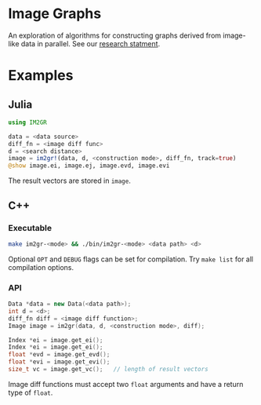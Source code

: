 Image Graphs
============

An exploration of algorithms for constructing graphs derived from image-like
data in parallel. See our [research statment](docs/rs/research-statement.pdf).

# Examples

## Julia
```julia
using IM2GR

data = <data source>
diff_fn = <image diff func>
d = <search distance>
image = im2gr!(data, d, <construction mode>, diff_fn, track=true)
@show image.ei, image.ej, image.evd, image.evi
```
The result vectors are stored in `image`.

## C++
### Executable
```bash
make im2gr-<mode> && ./bin/im2gr-<mode> <data path> <d>
```
Optional `OPT` and `DEBUG` flags can be set for compilation.
Try `make list` for all compilation options.

### API
```cpp
Data *data = new Data(<data path>);
int d = <d>;
diff_fn diff = <image diff function>;
Image image = im2gr(data, d, <construction mode>, diff);

Index *ei = image.get_ei();
Index *ei = image.get_ei();
float *evd = image.get_evd();
float *evi = image.get_evi();
size_t vc = image.get_vc();   // length of result vectors
```
Image diff functions must accept two `float` arguments and have a return type
of `float`.

